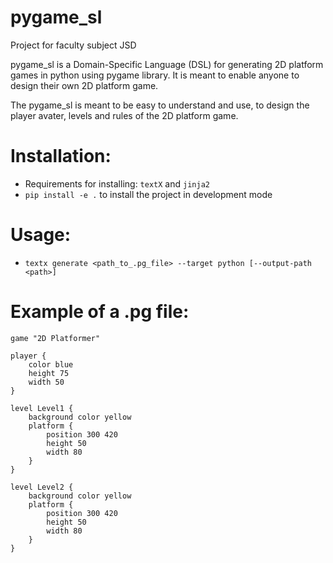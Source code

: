 # pygame_sl
Project for faculty subject JSD

pygame_sl is a Domain-Specific Language (DSL) for generating 2D platform games in python using pygame library.
It is meant to enable anyone to design their own 2D platform game.

The pygame_sl is meant to be easy to understand and use, to design the player avater, levels and rules of the 2D platform game.

# Installation:
- Requirements for installing: `textX` and `jinja2`
- `pip install -e .` to install the project in development mode

# Usage:
- `textx generate <path_to_.pg_file> --target python [--output-path <path>]`

# Example of a .pg file:
```
game "2D Platformer"

player {
    color blue
    height 75
    width 50
}

level Level1 {
    background color yellow
    platform {
        position 300 420
        height 50
        width 80
    }
}

level Level2 {
    background color yellow
    platform {
        position 300 420
        height 50
        width 80
    }
}
```